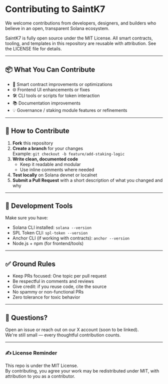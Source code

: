 # Contributing to SaintK7

We welcome contributions from developers, designers, and builders who believe in an open, transparent Solana ecosystem.

SaintK7 is fully open source under the MIT License. All smart contracts, tooling, and templates in this repository are reusable with attribution. See the LICENSE file for details.

---

## 📦 What You Can Contribute

- 🔧 Smart contract improvements or optimizations
- 🌐 Frontend UI enhancements or fixes
- 🛠 CLI tools or scripts for token interaction
- 📚 Documentation improvements
- 💡 Governance / staking module features or refinements

---

## 🧪 How to Contribute

1. **Fork** this repository
2. **Create a branch** for your changes  
   Example: `git checkout -b feature/add-staking-logic`
3. **Write clean, documented code**  
   - Keep it readable and modular  
   - Use inline comments where needed  
4. **Test locally** on Solana devnet or localnet
5. **Submit a Pull Request** with a short description of what you changed and why

---

## 🧰 Development Tools

Make sure you have:

- Solana CLI installed: `solana --version`
- SPL Token CLI: `spl-token --version`
- Anchor CLI (if working with contracts): `anchor --version`
- Node.js + npm (for frontend/tools)

---

## ✅ Ground Rules

- Keep PRs focused: One topic per pull request
- Be respectful in comments and reviews
- Give credit: if you reuse code, cite the source
- No spammy or non-functional PRs
- Zero tolerance for toxic behavior

---

## 🧠 Questions?

Open an issue or reach out on our X account (soon to be linked).  
We're still small — every thoughtful contribution counts.

---

### ✍️ License Reminder

This repo is under the MIT License.  
By contributing, you agree your work may be redistributed under MIT, with attribution to you as a contributor.
